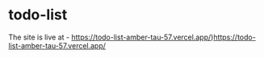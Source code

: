 # todo-list
The site is live at - https://todo-list-amber-tau-57.vercel.app/)https://todo-list-amber-tau-57.vercel.app/
